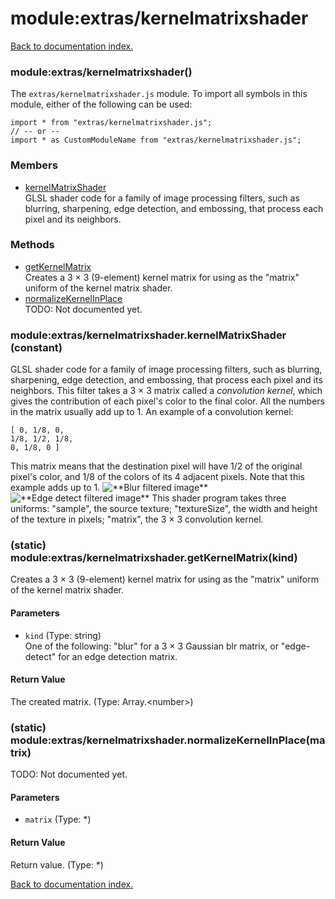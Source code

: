 # module:extras/kernelmatrixshader

[Back to documentation index.](index.md)

<a name='extras_kernelmatrixshader'></a>
### module:extras/kernelmatrixshader()

The <code>extras/kernelmatrixshader.js</code> module.
To import all symbols in this module, either of the following can be used:

    import * from "extras/kernelmatrixshader.js";
    // -- or --
    import * as CustomModuleName from "extras/kernelmatrixshader.js";

### Members

* [kernelMatrixShader](#extras_kernelmatrixshader.kernelMatrixShader)<br>GLSL shader code for a family of image processing filters, such as blurring, sharpening,
edge detection, and embossing, that process each pixel and its neighbors.

### Methods

* [getKernelMatrix](#extras_kernelmatrixshader.getKernelMatrix)<br>Creates a 3 &times; 3 (9-element) kernel matrix for using
as the "matrix" uniform of the kernel matrix shader.
* [normalizeKernelInPlace](#extras_kernelmatrixshader.normalizeKernelInPlace)<br>TODO: Not documented yet.

<a name='extras_kernelmatrixshader.kernelMatrixShader'></a>
### module:extras/kernelmatrixshader.kernelMatrixShader (constant)

GLSL shader code for a family of image processing filters, such as blurring, sharpening,
edge detection, and embossing, that process each pixel and its neighbors. This filter takes
a 3 &times; 3 matrix called a _convolution kernel_, which gives the contribution of each pixel's color to the final color. All the numbers in the matrix usually add up to 1. An example of a convolution kernel:

    [ 0, 1/8, 0,
    1/8, 1/2, 1/8,
    0, 1/8, 0 ]

This matrix means that the destination pixel will have 1/2 of the original pixel's color, and 1/8 of the
colors of its 4 adjacent pixels. Note that this example adds up to 1.
![\*\*Blur filtered image\*\*](filters4.png)
![\*\*Edge detect filtered image\*\*](filters8.png)
This shader program takes three uniforms: "sample", the source texture;
"textureSize", the width and height of the texture in pixels;
"matrix", the 3 &times; 3 convolution kernel.

<a name='extras_kernelmatrixshader.getKernelMatrix'></a>
### (static) module:extras/kernelmatrixshader.getKernelMatrix(kind)

Creates a 3 &times; 3 (9-element) kernel matrix for using
as the "matrix" uniform of the kernel matrix shader.

#### Parameters

* `kind` (Type: string)<br>One of the following: "blur" for a 3 &times; 3 Gaussian blr matrix, or "edge-detect" for an edge detection matrix.

#### Return Value

The created matrix. (Type: Array.&lt;number>)

<a name='extras_kernelmatrixshader.normalizeKernelInPlace'></a>
### (static) module:extras/kernelmatrixshader.normalizeKernelInPlace(matrix)

TODO: Not documented yet.

#### Parameters

* `matrix` (Type: *)

#### Return Value

Return value. (Type: *)

[Back to documentation index.](index.md)

